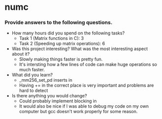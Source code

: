 # numc

### Provide answers to the following questions.
- How many hours did you spend on the following tasks?
  - Task 1 (Matrix functions in C): 3
  - Task 2 (Speeding up matrix operations): 6
- Was this project interesting? What was the most interesting aspect about it?
  - Slowly making things faster is pretty fun. 
  - It's intersting how a few lines of code can make huge operations so much faster.
- What did you learn?
  - _mm256_set_pd inserts in 
  - Having += in the correct place is very important and problems are hard to detect
- Is there anything you would change?
  - Could probably implement blocking in 
  - It would also be nice if I was able to debug my code on my own computer but gcc doesn't work properly for some reason.
